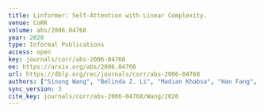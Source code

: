 ```yaml
---
title: Linformer: Self-Attention with Linear Complexity.
venue: CoRR
volume: abs/2006.04768
year: 2020
type: Informal Publications
access: open
key: journals/corr/abs-2006-04768
ee: https://arxiv.org/abs/2006.04768
url: https://dblp.org/rec/journals/corr/abs-2006-04768
authors: ["Sinong Wang", "Belinda Z. Li", "Madian Khabsa", "Han Fang", "Hao Ma"]
sync_version: 3
cite_key: journals/corr/abs-2006-04768/Wang/2020
---
```

